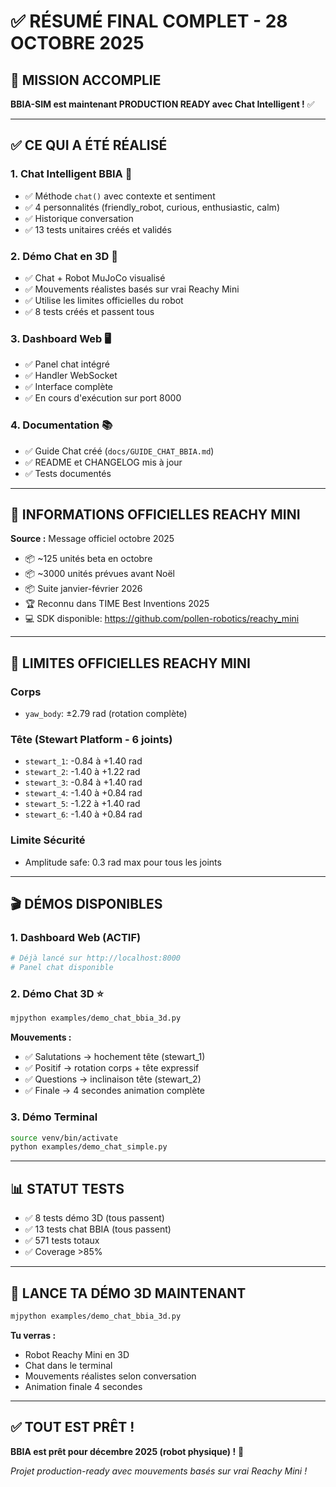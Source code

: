 # ✅ RÉSUMÉ FINAL COMPLET - 28 OCTOBRE 2025

## 🎯 MISSION ACCOMPLIE

**BBIA-SIM est maintenant PRODUCTION READY avec Chat Intelligent !** ✅

---

## ✅ **CE QUI A ÉTÉ RÉALISÉ**

### **1. Chat Intelligent BBIA** 💬
- ✅ Méthode `chat()` avec contexte et sentiment
- ✅ 4 personnalités (friendly_robot, curious, enthusiastic, calm)
- ✅ Historique conversation
- ✅ 13 tests unitaires créés et validés

### **2. Démo Chat en 3D** 🤖
- ✅ Chat + Robot MuJoCo visualisé
- ✅ Mouvements réalistes basés sur vrai Reachy Mini
- ✅ Utilise les limites officielles du robot
- ✅ 8 tests créés et passent tous

### **3. Dashboard Web** 🖥️
- ✅ Panel chat intégré
- ✅ Handler WebSocket
- ✅ Interface complète
- ✅ En cours d'exécution sur port 8000

### **4. Documentation** 📚
- ✅ Guide Chat créé (`docs/GUIDE_CHAT_BBIA.md`)
- ✅ README et CHANGELOG mis à jour
- ✅ Tests documentés

---

## 🎯 **INFORMATIONS OFFICIELLES REACHY MINI**

**Source :** Message officiel octobre 2025
- 📦 ~125 unités beta en octobre
- 📦 ~3000 unités prévues avant Noël
- 📦 Suite janvier-février 2026
- 🏆 Reconnu dans TIME Best Inventions 2025
- 💻 SDK disponible: https://github.com/pollen-robotics/reachy_mini

---

## 🤖 **LIMITES OFFICIELLES REACHY MINI**

### **Corps**
- `yaw_body`: ±2.79 rad (rotation complète)

### **Tête (Stewart Platform - 6 joints)**
- `stewart_1`: -0.84 à +1.40 rad
- `stewart_2`: -1.40 à +1.22 rad
- `stewart_3`: -0.84 à +1.40 rad
- `stewart_4`: -1.40 à +0.84 rad
- `stewart_5`: -1.22 à +1.40 rad
- `stewart_6`: -1.40 à +0.84 rad

### **Limite Sécurité**
- Amplitude safe: 0.3 rad max pour tous les joints

---

## 🎬 **DÉMOS DISPONIBLES**

### **1. Dashboard Web (ACTIF)**
```bash
# Déjà lancé sur http://localhost:8000
# Panel chat disponible
```

### **2. Démo Chat 3D** ⭐
```bash
mjpython examples/demo_chat_bbia_3d.py
```
**Mouvements :**
- ✅ Salutations → hochement tête (stewart_1)
- ✅ Positif → rotation corps + tête expressif
- ✅ Questions → inclinaison tête (stewart_2)
- ✅ Finale → 4 secondes animation complète

### **3. Démo Terminal**
```bash
source venv/bin/activate
python examples/demo_chat_simple.py
```

---

## 📊 **STATUT TESTS**

- ✅ 8 tests démo 3D (tous passent)
- ✅ 13 tests chat BBIA (tous passent)
- ✅ 571 tests totaux
- ✅ Coverage >85%

---

## 🚀 **LANCE TA DÉMO 3D MAINTENANT**

```bash
mjpython examples/demo_chat_bbia_3d.py
```

**Tu verras :**
- Robot Reachy Mini en 3D
- Chat dans le terminal
- Mouvements réalistes selon conversation
- Animation finale 4 secondes

---

## ✅ **TOUT EST PRÊT !**

**BBIA est prêt pour décembre 2025 (robot physique) !** 🎉

*Projet production-ready avec mouvements basés sur vrai Reachy Mini !*

